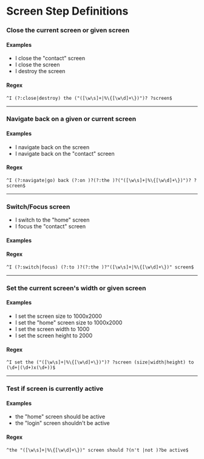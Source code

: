 # Screen Step Definitions

### Close the current screen or given screen

#### Examples

* I close the "contact" screen
* I close the screen
* I destroy the screen

#### Regex

```
^I (?:close|destroy) the ("([\w\s]+|%\{[\w\d]+\})")? ?screen$
```

---

### Navigate back on a given or current screen

#### Examples

* I navigate back on the screen
* I navigate back on the "contact" screen

#### Regex

```
^I (?:navigate|go) back (?:on )?(?:the )?("([\w\s]+|%\{[\w\d]+\})")? ?screen$
```

---

### Switch/Focus screen

* I switch to the "home" screen
* I focus the "contact" screen

#### Examples

#### Regex

```
^I (?:switch|focus) (?:to )?(?:the )?"([\w\s]+|%\{[\w\d]+\})" screen$
```

---

### Set the current screen's width or given screen

#### Examples

* I set the screen size to 1000x2000
* I set the "home" screen size to 1000x2000
* I set the screen width to 1000
* I set the screen height to 2000

#### Regex

```
^I set the ("([\w\s]+|%\{[\w\d]+\})")? ?screen (size|width|height) to (\d+|(\d+)x(\d+))$
```

---

### Test if screen is currently active

#### Examples

* the "home" screen should be active
* the "login" screen shouldn't be active

#### Regex

```
^the "([\w\s]+|%\{[\w\d]+\})" screen should ?(n't |not )?be active$
```